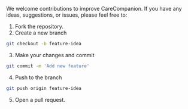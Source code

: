 We welcome contributions to improve CareCompanion. If you have any ideas, suggestions, or issues, please feel free to:

1. Fork the repository.
2. Create a new branch 
```bash
git checkout -b feature-idea
```
3. Make your changes and commit
```bash
git commit -m 'Add new feature'
```
4. Push to the branch
```bash
git push origin feature-idea
```
5. Open a pull request.
